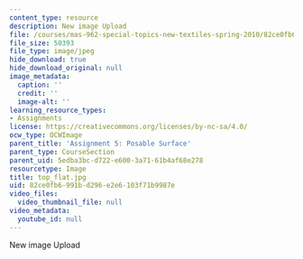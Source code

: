 ```yaml
---
content_type: resource
description: New image Upload
file: /courses/mas-962-special-topics-new-textiles-spring-2010/82ce0fb6991bd296e2e6103f71b9987e_top_flat.jpg
file_size: 50393
file_type: image/jpeg
hide_download: true
hide_download_original: null
image_metadata:
  caption: ''
  credit: ''
  image-alt: ''
learning_resource_types:
- Assignments
license: https://creativecommons.org/licenses/by-nc-sa/4.0/
ocw_type: OCWImage
parent_title: 'Assignment 5: Posable Surface'
parent_type: CourseSection
parent_uid: 5edba3bc-d722-e600-3a71-61b4af68e278
resourcetype: Image
title: top_flat.jpg
uid: 82ce0fb6-991b-d296-e2e6-103f71b9987e
video_files:
  video_thumbnail_file: null
video_metadata:
  youtube_id: null
---
```

New image Upload